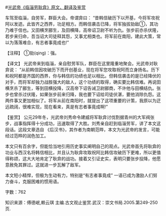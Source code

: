 #[光武帝《临淄劳耿弇》原文、翻译及鉴赏](https://www.vrrw.net/wx/14076.html)

车驾至临淄，自劳军，群臣大会。帝谓弇曰： “昔韩信破历下以开基，今将军攻祝阿以发迹。此皆齐之西界，功足相方。而韩信袭击已降，将军独拔勍敌①，其功乃难于信也。又田横烹郦生，及田横降，高帝诏卫尉不听为仇。张步前亦杀伏隆，若步来归命，吾当诏大司徒释其怨，又事尤相类也。将军前在南阳，建此大策，常以为落落难合，有志者事竟成也!”

【注释】 ①勍(qing)：强。



【译文】 光武帝来到临淄，亲自慰劳军队，群臣在这里隆重地聚会。光武帝对耿弇说： “从前韩信因攻破历下而开创基业，现在将军您攻取祝阿而立身扬名。历下和祝阿都是齐国的西界，你与韩信的功绩也足以相比。但韩信袭击的是已经降伏的对手，而将军却独力战胜强大的敌人，这个功绩的取得，确实要比韩信难。再说田横烹杀了郦生，等到田横投降，汉高帝下诏告诫卫尉郦商，不许他与田横结仇。张步也曾杀过伏隆，如果张步前来归降，我也要下诏给司徒伏湛，要他消除仇怨。这两件事又更加相似了。将军从前在南阳时，就提出了这项重要的计策，我原以为迂远疏阔，很难实现，现在看来，真是有志者事竟成啊!”

【鉴赏】 公元29年冬，光武帝刘秀命令建威将军耿弇讨伐割据青州的大军阀张步，战事指挥得十分成功，迅速取得了大胜。刘秀亲自赶到临淄劳军，讲了本文这段话。这段文章选自 《后汉书》，其作者为南朝范晔，本文为光武帝的发言，可能经过范晔的润色加工。

本文只有百余字，但能恰当地引用历史事实阐明自己的观点。光武帝首先将耿弇的功业与西汉名将韩信相比，并且认为耿弇攻取祝阿比韩信攻破历下更难，所以更值得称颂，这大大地肯定了耿弇的战功。接着又引证史实，表明只要张步投降，他愿意赦免其罪过。这就进一步瓦解了敌军。

本文短小精悍，但极为生动有力，特别是“有志者事竟成” 一语已成为激励人们努力奋斗，克服困难的惯用语。

字数：762

知识来源：傅德岷,赖云琪 主编.古文观止鉴赏.武汉：崇文书局.2005.第249-250页.

